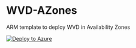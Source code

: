# WVD-AZones

ARM template to deploy WVD in Availability Zones

[![Deploy to Azure](https://aka.ms/deploytoazurebutton)](https://portal.azure.com/#create/Microsoft.Template/uri/https://raw.githubusercontent.com/TomHickling/WVD-AZones/master/mainTemplate.json)
